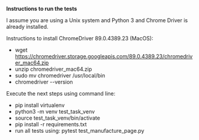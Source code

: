 **Instructions to run the tests**

I assume you are using a Unix system and Python 3 and Chrome Driver is already installed.

Instructions to install ChromeDriver 89.0.4389.23 (MacOS):
- wget https://chromedriver.storage.googleapis.com/89.0.4389.23/chromedriver_mac64.zip
- unzip chromedriver_mac64.zip
- sudo mv chromedriver /usr/local/bin
- chromedriver --version

Execute the next steps using command line:
- pip install virtualenv
- python3 -m venv test_task_venv
- source test_task_venv/bin/activate
- pip install -r requirements.txt
- run all tests using: pytest test_manufacture_page.py
